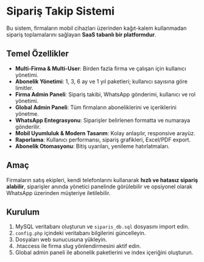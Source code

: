 # Sipariş Takip Sistemi

Bu sistem, firmaların mobil cihazları üzerinden kağıt-kalem kullanmadan sipariş toplamalarını sağlayan **SaaS tabanlı bir platformdur**.  

## Temel Özellikler
- **Multi-Firma & Multi-User**: Birden fazla firma ve çalışan için kullanıcı yönetimi.
- **Abonelik Yönetimi**: 1, 3, 6 ay ve 1 yıl paketleri; kullanıcı sayısına göre limitler.
- **Firma Admin Paneli**: Sipariş takibi, WhatsApp gönderimi, kullanıcı ve rol yönetimi.
- **Global Admin Paneli**: Tüm firmaların aboneliklerini ve içeriklerini yönetme.
- **WhatsApp Entegrasyonu**: Siparişler belirlenen formatta ve numaraya gönderilir.
- **Mobil Uyumluluk & Modern Tasarım**: Kolay anlaşılır, responsive arayüz.
- **Raporlama**: Kullanıcı performansı, sipariş grafikleri, Excel/PDF export.
- **Abonelik Otomasyonu**: Bitiş uyarıları, yenileme hatırlatmaları.

## Amaç
Firmaların satış ekipleri, kendi telefonlarını kullanarak **hızlı ve hatasız sipariş alabilir**, siparişler anında yönetici panelinde görülebilir ve opsiyonel olarak WhatsApp üzerinden müşteriye iletilebilir.  

## Kurulum
1. MySQL veritabanı oluşturun ve `siparis_db.sql` dosyasını import edin.  
2. `config.php` içindeki veritabanı bilgilerini güncelleyin.  
3. Dosyaları web sunucusuna yükleyin.  
4. .htaccess ile firma slug yönlendirmesini aktif edin.  
5. Global admin paneli ile abonelik paketlerini ve index içeriğini oluşturun.
